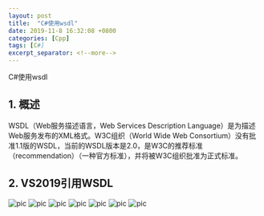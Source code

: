 ```yaml
---
layout: post
title:  "C#使用wsdl"
date: 2019-11-8 16:32:08 +0800
categories: [Cpp]
tags: [C#]
excerpt_separator: <!--more-->
---
```

C#使用wsdl
<!--more-->

## 1. 概述

WSDL（Web服务描述语言，Web Services Description Language）是为描述Web服务发布的XML格式。W3C组织（World Wide Web Consortium）没有批准1.1版的WSDL，当前的WSDL版本是2.0，是W3C的推荐标准（recommendation）（一种官方标准），并将被W3C组织批准为正式标准。

## 2. VS2019引用WSDL

![pic](/images/微信截图_20191108165113.png)
![pic](/images/微信截图_20191108165202.png)
![pic](/images/微信截图_20191108165359.png)
![pic](/images/微信截图_20191108165836.png)
![pic](/images/微信截图_20191108165841.png)
![pic](/images/微信截图_20191108165847.png)
![pic](/images/微信截图_20191108170025.png)

